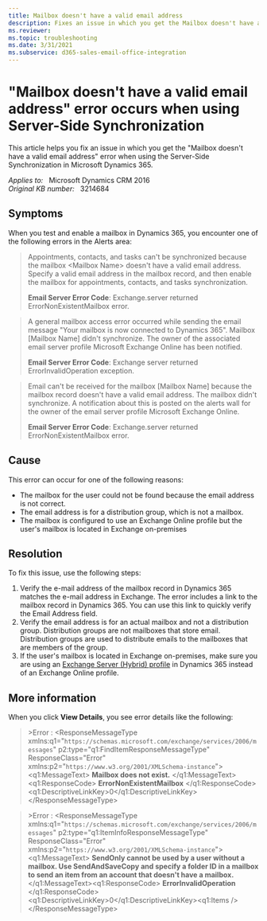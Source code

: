 ```yaml
---
title: Mailbox doesn't have a valid email address
description: Fixes an issue in which you get the Mailbox doesn't have a valid email address error when using the Server-Side Synchronization in Microsoft Dynamics 365.
ms.reviewer: 
ms.topic: troubleshooting
ms.date: 3/31/2021
ms.subservice: d365-sales-email-office-integration
---
```

# "Mailbox doesn't have a valid email address" error occurs when using Server-Side Synchronization

This article helps you fix an issue in which you get the "Mailbox doesn't have a valid email address" error when using the Server-Side Synchronization in Microsoft Dynamics 365.

_Applies to:_ &nbsp; Microsoft Dynamics CRM 2016  
_Original KB number:_ &nbsp; 3214684

## Symptoms

When you test and enable a mailbox in Dynamics 365, you encounter one of the following errors in the Alerts area:

> Appointments, contacts, and tasks can't be synchronized because the mailbox \<Mailbox Name> doesn't have a valid email address. Specify a valid email address in the mailbox record, and then enable the mailbox for appointments, contacts, and tasks synchronization.
>
> **Email Server Error Code**: Exchange.server returned ErrorNonExistentMailbox error.

> A general mailbox access error occurred while sending the email message "Your mailbox is now connected to Dynamics 365". Mailbox [Mailbox Name] didn't synchronize. The owner of the associated email server profile Microsoft Exchange Online has been notified.
>
> **Email Server Error Code**: Exchange server returned ErrorInvalidOperation exception.

> Email can't be received for the mailbox [Mailbox Name] because the mailbox record doesn't have a valid email address. The mailbox didn't synchronize. A notification about this is posted on the alerts wall for the owner of the email server profile Microsoft Exchange Online.
>
> **Email Server Error Code**: Exchange.server returned ErrorNonExistentMailbox error.

## Cause

This error can occur for one of the following reasons:

- The mailbox for the user could not be found because the email address is not correct.
- The email address is for a distribution group, which is not a mailbox.
- The mailbox is configured to use an Exchange Online profile but the user's mailbox is located in Exchange on-premises

## Resolution

To fix this issue, use the following steps:

1. Verify the e-mail address of the mailbox record in Dynamics 365 matches the e-mail address in Exchange. The error includes a link to the mailbox record in Dynamics 365. You can use this link to quickly verify the Email Address field.
2. Verify the email address is for an actual mailbox and not a distribution group. Distribution groups are not mailboxes that store email. Distribution groups are used to distribute emails to the mailboxes that are members of the group.
3. If the user's mailbox is located in Exchange on-premises, make sure you are using an [Exchange Server (Hybrid) profile](/power-platform/admin/connect-exchange-server-on-premises#create-an-email-server-profile) in Dynamics 365 instead of an Exchange Online profile.

## More information

When you click **View Details**, you see error details like the following:

> \>Error : \<ResponseMessageType xmlns:q1="`https://schemas.microsoft.com/exchange/services/2006/messages`" p2:type="q1:FindItemResponseMessageType" ResponseClass="Error" xmlns:p2="`https://www.w3.org/2001/XMLSchema-instance`">\<q1:MessageText> **Mailbox does not exist.** \</q1:MessageText>\<q1:ResponseCode> **ErrorNonExistentMailbox** \</q1:ResponseCode>\<q1:DescriptiveLinkKey>0\</q1:DescriptiveLinkKey>\</ResponseMessageType>

> \>Error : \<ResponseMessageType xmlns:q1="`https://schemas.microsoft.com/exchange/services/2006/messages`" p2:type="q1:ItemInfoResponseMessageType" ResponseClass="Error" xmlns:p2="`https://www.w3.org/2001/XMLSchema-instance`">\<q1:MessageText> **SendOnly cannot be used by a user without a mailbox.  Use SendAndSaveCopy and specify a folder ID in a mailbox to send an item from an account that doesn't have a mailbox.** \</q1:MessageText>\<q1:ResponseCode> **ErrorInvalidOperation** \</q1:ResponseCode>\<q1:DescriptiveLinkKey>0\</q1:DescriptiveLinkKey>\<q1:Items />\</ResponseMessageType>

